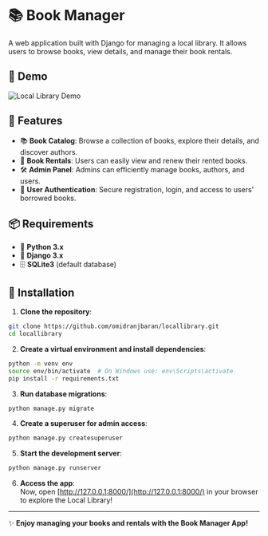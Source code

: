 
# 📚 Book Manager  
A web application built with Django for managing a local library. It allows users to browse books, view details, and manage their book rentals.

## 📌 Demo  
![Local Library Demo](https://raw.githubusercontent.com/omidranjbaran/locallibrary/master/locallibrary.gif)  

## 🚀 Features  
- 📚 **Book Catalog**: Browse a collection of books, explore their details, and discover authors.  
- 🔄 **Book Rentals**: Users can easily view and renew their rented books.  
- 🛠 **Admin Panel**: Admins can efficiently manage books, authors, and users.  
- 🔑 **User Authentication**: Secure registration, login, and access to users' borrowed books.  

## 📦 Requirements  
- 🐍 **Python 3.x**  
- 🎯 **Django 3.x**  
- 🗄 **SQLite3** (default database)  

## 🔧 Installation  
1. **Clone the repository**:  
```bash
git clone https://github.com/omidranjbaran/locallibrary.git
cd locallibrary
```

2. **Create a virtual environment and install dependencies**:  
```bash
python -m venv env
source env/bin/activate  # On Windows use: env\Scripts\activate
pip install -r requirements.txt
```

3. **Run database migrations**:  
```bash
python manage.py migrate
```

4. **Create a superuser for admin access**:  
```bash
python manage.py createsuperuser
```

5. **Start the development server**:  
```bash
python manage.py runserver
```

6. **Access the app**:  
Now, open [http://127.0.0.1:8000/](http://127.0.0.1:8000/) in your browser to explore the Local Library!

---

✨ **Enjoy managing your books and rentals with the Book Manager App!**
